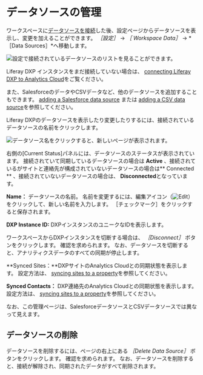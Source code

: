 # データソースの管理

ワークスペースに[データソースを接続](../connecting-data-sources.md)した後、設定ページからデータソースを表示し、変更を加えることができます。 *［設定］* &rarr; *［ Workspace Data］* &rarr; *［Data Sources］*へ移動します。

![設定で接続されているデータソースのリストを見ることができます。](./managing-data-sources/images/01.png)

Liferay DXP インスタンスをまだ接続していない場合は、 [connecting Liferay DXP to Analytics Cloud](../connecting-data-sources/connecting-liferay-dxp-to-analytics-cloud.md)をご覧ください。

また、SalesforceのデータやCSVデータなど、他のデータソースを追加することもできます。 [adding a Salesforce data source](../connecting-data-sources/adding-a-salesforce-data-source.md) または [adding a CSV data source](../connecting-data-sources/adding-a-csv-data-source.md)を参照してください。

Liferay DXPのデータソースを表示したり変更したりするには、接続されているデータソースの名前をクリックします。

![データソース名をクリックすると、新しいページが表示されます。](./managing-data-sources/images/02.png)

右側の[Current Status]パネルには、データソースのステータスが表示されています。  接続されていて同期しているデータソースの場合は **Active** 、接続されているがサイトと連絡先が構成されていないデータソースの場合は** Connected ** 、接続されていないデータソースの場合は、 **Disconnected**となっています。

**Name：** データソースの名前。 名前を変更するには、編集アイコン（![Edit](../images/icon-edit.png)）をクリックして、新しい名前を入力します。 ［チェックマーク］をクリックすると保存されます。

**DXP Instance ID:** DXPインスタンスのユニークなIDを表示します。

ワークスペースからDXPインスタンスを切断する場合は、 *［Disconnect］* ボタンをクリックします。 確認を求められます。 なお、データソースを切断すると、アナリティクスデータのすべての同期が停止します。

**Synced Sites：**DXPサイトのAnalytics Cloudとの同期状態を表示します。 設定方法は、 [syncing sites to a property](../connecting-data-sources/scoping-sites-and-individuals-using-properties.md#syncing-sites-to-a-property)を参照してください。

**Synced Contacts：** DXP連絡先のAnalytics Cloudとの同期状態を表示します。 設定方法は、 [syncing sites to a property](../connecting-data-sources/scoping-sites-and-individuals-using-properties.md#syncing-contacts-to-a-property)を参照してください。

なお、この管理ページは、SalesforceデータソースとCSVデータソースでは異なって見えます。

## データソースの削除

データソースを削除するには、ページの右上にある *［Delete Data Source］* ボタンをクリックします。 確認を求められます。 なお、データソースを削除すると、接続が解除され、同期されたデータがすべて削除されます。
